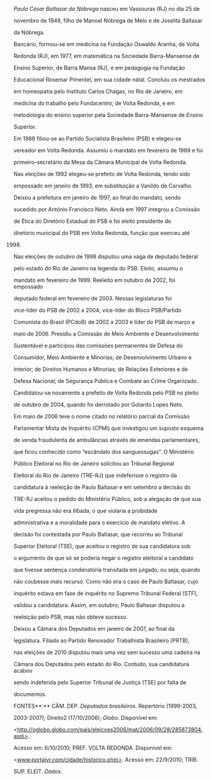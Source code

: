 

*Paulo César Baltasar da Nóbrega* nasceu em Vassouras (RJ) no dia 25 de

novembro de 1949, filho de Manoel Nóbrega de Melo e de Joselita Baltasar

da Nóbrega.



Bancário, formou-se em medicina na Fundação Oswaldo Aranha, de Volta

Redonda (RJ), em 1977, em matemática na Sociedade Barra-Mansense de

Ensino Superior, de Barra Mansa (RJ), e em pedagogia na Fundação

Educacional Rosemar Pimentel, em sua cidade natal. Concluiu os mestrados

em homeopatia pelo Instituto Carlos Chagas, no Rio de Janeiro, em

medicina do trabalho pelo Fundacentro, de Volta Redonda, e em

metodologia do ensino superior pela Sociedade Barra-Mansense de Ensino

Superior.



Em 1988 filiou-se ao Partido Socialista Brasileiro (PSB) e elegeu-se

vereador em Volta Redonda. Assumiu o mandato em fevereiro de 1989 e foi

primeiro-secretário da Mesa da Câmara Municipal de Volta Redonda.



Nas eleições de 1992 elegeu-se prefeito de Volta Redonda, tendo sido

empossado em janeiro de 1993, em substituição a Vanildo de Carvalho.

Deixou a prefeitura em janeiro de 1997, ao final do mandato, sendo

sucedido por Antônio Francisco Neto. Ainda em 1997 integrou a Comissão

de Ética do Diretório Estadual do PSB e foi eleito presidente do

diretório municipal do PSB em Volta Redonda, função que exerceu até

1998.



Nas eleições de outubro de 1998 disputou uma vaga de deputado federal

pelo estado do Rio de Janeiro na legenda do PSB. Eleito, assumiu o

mandato em fevereiro de 1999. Reeleito em outubro de 2002, foi empossado

deputado federal em fevereiro de 2003. Nessas legislaturas foi

vice-líder do PSB de 2002 a 2004; vice-líder do Bloco PSB/Partido

Comunista do Brasil (PCdoB) de 2002 a 2003 e líder do PSB de março a

maio de 2006. Presidiu a Comissão de Meio Ambiente e Desenvolvimento

Sustentável e participou das comissões permanentes de Defesa do

Consumidor, Meio Ambiente e Minorias; de Desenvolvimento Urbano e

Interior; de Direitos Humanos e Minorias; de Relações Exteriores e de

Defesa Nacional; de Segurança Pública e Combate ao Crime Organizado.



Candidatou-se novamente a prefeito de Volta Redonda pelo PSB no pleito

de outubro de 2004, quando foi derrotado por Gotardo Lopes Neto.



Em maio de 2006 teve o nome citado no relatório parcial da Comissão

Parlamentar Mista de Inquérito (CPMI) que investigou um suposto esquema

de venda fraudulenta de ambulâncias através de emendas parlamentares,

que ficou conhecido como “escândalo dos sanguessugas”. O Ministério

Público Eleitoral no Rio de Janeiro solicitou ao Tribunal Regional

Eleitoral do Rio de Janeiro (TRE-RJ) que indeferisse o registro da

candidatura à reeleição de Paulo Baltasar e em setembro a decisão do

TRE-RJ aceitou o pedido do Ministério Público, sob a alegação de que sua

vida pregressa não era ilibada, o que violaria a probidade

administrativa e a moralidade para o exercício de mandato eletivo. A

decisão foi contestada por Paulo Baltasar, que recorreu ao Tribunal

Superior Eleitoral (TSE), que aceitou o registro de sua candidatura sob

o argumento de que só se poderia negar o registro eleitoral a candidato

que tivesse sentença condenatória transitada em julgado, ou seja, quando

não coubesse mais recurso. Como não era o caso de Paulo Baltasar, cujo

inquérito estava em fase de inquérito no Supremo Tribunal Federal (STF),

validou a candidatura. Assim, em outubro, Paulo Baltasar disputou a

reeleição pelo PSB, mas não obteve sucesso.



Deixou a Câmara dos Deputados em janeiro de 2007, ao final da

legislatura. Filiado ao Partido Renovador Trabalhista Brasileiro (PRTB),

nas eleições de 2010 disputou mais uma vez sem sucesso uma cadeira na

Câmara dos Deputados pelo estado do Rio. Contudo, sua candidatura acabou

sendo indeferida pelo Superior Tribunal de Justiça (TSE) por falta de

documentos.



FONTES**:** CÂM. DEP. *Deputados brasileiros*. Repertório (1999-2003,

2003-2007); Direito2 (17/10/2006); *Globo.* Disponível em:

\<http://oglobo.globo.com/pais/eleicoes2006/mat/2006/09/28/285873804.asp\>.

Acesso em: 6/10/2010; PREF. VOLTA REDONDA. Disponível em:

\<www.portalvr.com/cidade/historico.php\>. Acesso em: 22/9/2010; TRIB.

SUP. ELEIT. *Dados*.

